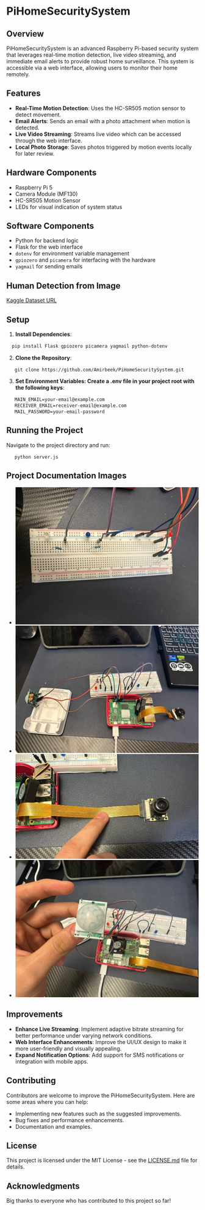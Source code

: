 # PiHomeSecuritySystem

## Overview
PiHomeSecuritySystem is an advanced Raspberry Pi-based security system that leverages real-time motion detection, live video streaming, and immediate email alerts to provide robust home surveillance. This system is accessible via a web interface, allowing users to monitor their home remotely.

## Features
- **Real-Time Motion Detection**: Uses the HC-SR505 motion sensor to detect movement.
- **Email Alerts**: Sends an email with a photo attachment when motion is detected.
- **Live Video Streaming**: Streams live video which can be accessed through the web interface.
- **Local Photo Storage**: Saves photos triggered by motion events locally for later review.

## Hardware Components
- Raspberry Pi 5
- Camera Module (MF130)
- HC-SR505 Motion Sensor
- LEDs for visual indication of system status

## Software Components
- Python for backend logic
- Flask for the web interface
- `dotenv` for environment variable management
- `gpiozero` and `picamera` for interfacing with the hardware
- `yagmail` for sending emails

## Human Detection from Image
[Kaggle Dataset URL](https://www.kaggle.com/datasets/constantinwerner/human-detection-dataset)

## Setup
1. **Install Dependencies**:
 ```bash
   pip install Flask gpiozero picamera yagmail python-dotenv
```
2. **Clone the Repository**:
```
   git clone https://github.com/Amirbeek/PiHomeSecuritySystem.git
```

3. **Set Environment Variables: Create a .env file in your project root with the following keys**:
```
   MAIN_EMAIL=your-email@example.com
   RECEIVER_EMAIL=receiver-email@example.com
   MAIL_PASSWORD=your-email-password
```

## Running the Project
Navigate to the project directory and run:
```
   python server.js
```

## Project Documentation Images
- ![Early stage setup on the breadboard](https://raw.githubusercontent.com/Amirbeek/PiHomeSecuritySystem/main/progress_images/1.jpg)
- ![Detailed connections of sensors and camera](https://raw.githubusercontent.com/Amirbeek/PiHomeSecuritySystem/main/progress_images/2.jpg)
- ![Integration of the Raspberry Pi with sensors and camera](https://raw.githubusercontent.com/Amirbeek/PiHomeSecuritySystem/main/progress_images/3.png)
- ![The HC-SR505 motion sensor in action](https://raw.githubusercontent.com/Amirbeek/PiHomeSecuritySystem/main/progress_images/motion.png)


## Improvements
- **Enhance Live Streaming**: Implement adaptive bitrate streaming for better performance under varying network conditions.
- **Web Interface Enhancements**: Improve the UI/UX design to make it more user-friendly and visually appealing.
- **Expand Notification Options**: Add support for SMS notifications or integration with mobile apps.

## Contributing
Contributors are welcome to improve the PiHomeSecuritySystem. Here are some areas where you can help:
- Implementing new features such as the suggested improvements.
- Bug fixes and performance enhancements.
- Documentation and examples.

## License
This project is licensed under the MIT License - see the [LICENSE.md](LICENSE) file for details.

## Acknowledgments
Big thanks to everyone who has contributed to this project so far!



